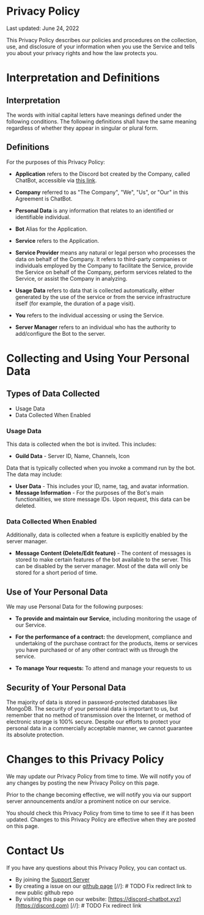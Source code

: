 # Privacy Policy

Last updated: June 24, 2022

This Privacy Policy describes our policies and procedures on the collection, use, and disclosure of your information when you use the Service and tells you about your privacy rights and how the law protects you.

# Interpretation and Definitions

## Interpretation

The words with initial capital letters have meanings defined under the following conditions. The following definitions shall have the same meaning regardless of whether they appear in singular or plural form.

## Definitions

For the purposes of this Privacy Policy:


- __Application__ refers to the Discord bot created by the Company, called ChatBot, accessible via [this link](https://discord.com/api/oauth2/authorize?client_id=769921109209907241&permissions=154820537425&scope=bot%20applications.commands).

- __Company__ referred to as "The Company", "We", "Us", or "Our" in this Agreement is ChatBot.

- __Personal Data__ is any information that relates to an identified or identifiable individual.

- __Bot__ Alias for the Application.

- __Service__ refers to the Application.

- __Service Provider__ means any natural or legal person who processes the data on behalf of the Company. It refers to third-party companies or individuals employed by the Company to facilitate the Service, provide the Service on behalf of the Company, perform services related to the Service, or assist the Company in analyzing.
	

- __Usage Data__ refers to data that is collected automatically, either generated by the use of the service or from the service infrastructure itself (for example, the duration of a page visit).

- __You__ refers to the individual accessing or using the Service.

- __Server Manager__ refers to an individual who has the authority to add/configure the Bot to the server.


# Collecting and Using Your Personal Data

## Types of Data Collected



- Usage Data
- Data Collected When Enabled




### Usage Data
This data is collected when the bot is invited. This includes:
- __Guild Data__ - Server ID, Name, Channels, Icon 

Data that is typically collected when you invoke a command run by the bot. The data may include:
- __User Data__ - This includes your ID, name, tag, and avatar information.
- __Message Information__ - For the purposes of the Bot's main functionalities, we store message IDs. Upon request, this data can be deleted.



### Data Collected When Enabled
Additionally, data is collected when a feature is explicitly enabled by the server manager.
- __Message Content (Delete/Edit feature)__ - The content of messages is stored to make certain features of the bot available to the server. This can be disabled by the server manager. Most of the data will only be stored for a short period of time.




## Use of Your Personal Data

We may use Personal Data for the following purposes:

- __To provide and maintain our Service__, including monitoring the usage of our Service.

- __For the performance of a contract:__ the development, compliance and undertaking of the purchase contract for the products, items or services you have purchased or of any other contract with us through the service.

- __To manage Your requests:__ To attend and manage your requests to us


## Security of Your Personal Data

The majority of data is stored in password-protected databases like MongoDB. The security of your personal data is important to us, but remember that no method of transmission over the Internet, or method of electronic storage is 100% secure. Despite our efforts to protect your personal data in a commercially acceptable manner, we cannot guarantee its absolute protection.


# Changes to this Privacy Policy

We may update our Privacy Policy from time to time. We will notify you of any changes by posting the new Privacy Policy on this page.

Prior to the change becoming effective, we will notify you via our support server announcements and/or a prominent notice on our service.

You should check this Privacy Policy from time to time to see if it has been updated. Changes to this Privacy Policy are effective when they are posted on this page.

# Contact Us

If you have any questions about this Privacy Policy, you can contact us.


- By joining the [Support Server](https://discord.gg/8NzFveeWTQ)
- By creating a issue on our [github page](https://github.com/) [//]: # TODO Fix redirect link to new public github repo
- By visiting this page on our website: [https://discord-chatbot.xyz](https://discord.com) [//]: # TODO Fix redirect link
